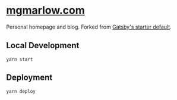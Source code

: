 # [mgmarlow.com](https://mgmarlow.com)

Personal homepage and blog. Forked from
[Gatsby's starter default](https://github.com/gatsbyjs/gatsby-starter-default).

## Local Development

```
yarn start
```

## Deployment

```
yarn deploy
```
